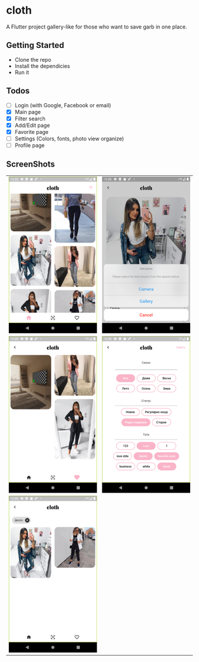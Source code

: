 # cloth

A Flutter project gallery-like for those who want to save garb in one place.

## Getting Started 

- Clone the repo
- Install the dependicies
- Run it

## Todos

- [ ] Login (with Google, Facebook or email)
- [x] Main page
- [x] Filter search
- [x] Add/Edit page
- [x] Favorite page
- [ ] Settings (Colors, fonts, photo view organize)
- [ ] Profile page

## ScreenShots
|                                       |                                       |
| ------------------------------------- | ------------------------------------- |
| <img src="screens/1.png" width="250"> | <img src="screens/2.png" width="250"> |
| <img src="screens/3.png" width="250"> | <img src="screens/4.png" width="250"> |
| <img src="screens/5.png" width="250"> |
